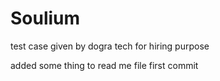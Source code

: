 # Soulium

test case given by dogra tech for hiring purpose

added some thing to read me file
first commit

